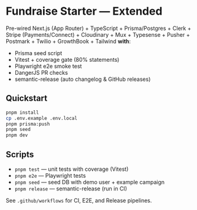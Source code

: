 # Fundraise Starter — Extended

Pre-wired Next.js (App Router) + TypeScript + Prisma/Postgres + Clerk + Stripe (Payments/Connect) + Cloudinary + Mux + Typesense + Pusher + Postmark + Twilio + GrowthBook + Tailwind **with**:

- Prisma seed script
- Vitest + coverage gate (80% statements)
- Playwright e2e smoke test
- DangerJS PR checks
- semantic-release (auto changelog & GitHub releases)

## Quickstart

```bash
pnpm install
cp .env.example .env.local
pnpm prisma:push
pnpm seed
pnpm dev
```

## Scripts

- `pnpm test` — unit tests with coverage (Vitest)
- `pnpm e2e` — Playwright tests
- `pnpm seed` — seed DB with demo user + example campaign
- `pnpm release` — semantic-release (run in CI)

See `.github/workflows` for CI, E2E, and Release pipelines.
